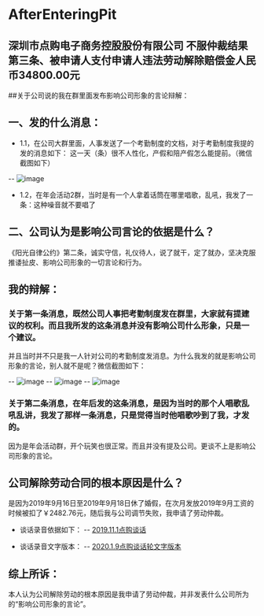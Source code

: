 # AfterEnteringPit

## 深圳市点购电子商务控股股份有限公司 不服仲裁结果第三条、被申请人支付申请人违法劳动解除赔偿金人民币34800.00元

##关于公司说的我在群里面发布影响公司形象的言论辩解：

## 一、发的什么消息：
 - 1.1，在公司大群里面，人事发送了一个考勤制度的文档，对于考勤制度我提的发的消息如下：
这一天（条）很不人性化，产假和陪产假怎么能提前。（微信截图如下）

-- ![image](https://i.loli.net/2020/10/26/XqHD4y5O2YUCdxE.jpg)

 - 1.2，在年会活动2群，当时是有一个人拿着话筒在哪里唱歌，乱吼，我发了一条：这种噪音就不要唱了
 
## 二、公司认为是影响公司言论的依据是什么？

《阳光自律公约》第二条，诚实守信，礼仪待人，说了就干，定了就办，坚决克服推诿扯皮、影响公司形象的一切言论和行为。

## 我的辩解：
### 关于第一条消息，既然公司人事把考勤制度发在群里，大家就有提建议的权利。而且我所发的这条消息并没有影响公司什么形象，只是一个建议。
并且当时并不只是我一人针对公司的考勤制度发消息。为什么我发的就是影响公司形象的言论，别人就不是呢？微信截图如下：

-- ![image](https://i.loli.net/2020/10/26/2uDQzGfEVw9gbWr.jpg)
-- ![image](https://i.loli.net/2020/10/26/SjsRek8WX51EvpM.png)
-- ![image](https://i.loli.net/2020/10/26/DaNF8PMhvn5qRgm.png)
 
### 关于第二条消息，在年后发的这条消息，是因为当时的那个人唱歌乱吼乱讲，我发了那样一条消息，只是觉得当时他唱歌吵到了我，才发的。
因为是年会活动群，开个玩笑也很正常。而且并没有提及公司。更谈不上是影响公司形象的言论。

## 公司解除劳动合同的根本原因是什么？
是因为2019年9月16日至2019年9月18日休了婚假，在次月发放2019年9月工资的时候被扣了￥2482.76元，随后我与公司调节失败，我申请了劳动仲裁。

- 谈话录音依据如下：
-- [2019.11.1点购谈话](http://xima.tv/MWAKJ5?_sonic=0)

- 谈话录音文字版本：
-- [2020.1.9点购谈话轮文字版本](https://raw.githubusercontent.com/Victor2018/AfterEnteringPit/main/record/2020_1_9.md)

## 综上所诉：
本人认为公司解除劳动的根本原因是我申请了劳动仲裁，并非发表什么公司所为的“影响公司形象的言论”。








